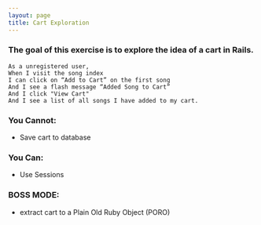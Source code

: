 ```yaml
---
layout: page
title: Cart Exploration
---
```


### The goal of this exercise is to explore the idea of a cart in Rails.


```
As a unregistered user,
When I visit the song index
I can click on “Add to Cart” on the first song
And I see a flash message “Added Song to Cart”
And I click "View Cart"
And I see a list of all songs I have added to my cart.
```

### You Cannot:
- Save cart to database

### You Can:
- Use Sessions

### BOSS MODE:
- extract cart to a Plain Old Ruby Object (PORO)
